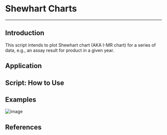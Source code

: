 # Shewhart Charts
---
## Introduction
This script intends to plot Shewhart chart (AKA I-MR chart) for a series of data, e.g., an assay result for product in a given year.

## Application

## Script: How to Use

## Examples

![image](https://user-images.githubusercontent.com/25893030/107037832-9e46fc00-67f6-11eb-966d-e1588ac83a10.png)

## References
